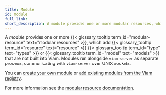```yaml
---
title: Module
id: module
full_link:
short_description: A module provides one or more modular resources, which add resource types or models that are not built into Viam.
---
```


A _module_ provides one or more {{< glossary_tooltip term_id="modular-resource" text="modular resources" >}}, which add {{< glossary_tooltip term_id="resource" text="resource" >}} {{< glossary_tooltip term_id="type" text="types" >}} or {{< glossary_tooltip term_id="model" text="models" >}} that are not built into Viam.
Modules run alongside `viam-server` as separate process, communicating with `viam-server` over UNIX sockets.

You can [create your own module](/how-tos/create-module/) or [add existing modules from the Viam registry](/registry/configure/).

For more information see the [modular resource documentation](/registry/).
